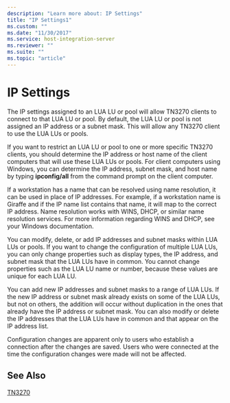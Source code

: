 ```yaml
---
description: "Learn more about: IP Settings"
title: "IP Settings1"
ms.custom: ""
ms.date: "11/30/2017"
ms.service: host-integration-server
ms.reviewer: ""
ms.suite: ""
ms.topic: "article"
---
```

# IP Settings
The IP settings assigned to an LUA LU or pool will allow TN3270 clients to connect to that LUA LU or pool. By default, the LUA LU or pool is not assigned an IP address or a subnet mask. This will allow any TN3270 client to use the LUA LUs or pools.  
  
 If you want to restrict an LUA LU or pool to one or more specific TN3270 clients, you should determine the IP address or host name of the client computers that will use these LUA LUs or pools. For client computers using Windows, you can determine the IP address, subnet mask, and host name by typing **ipconfig/all** from the command prompt on the client computer.  
  
 If a workstation has a name that can be resolved using name resolution, it can be used in place of IP addresses. For example, if a workstation name is Giraffe and if the IP name list contains that name, it will map to the correct IP address. Name resolution works with WINS, DHCP, or similar name resolution services. For more information regarding WINS and DHCP, see your Windows documentation.  
  
 You can modify, delete, or add IP addresses and subnet masks within LUA LUs or pools. If you want to change the configuration of multiple LUA LUs, you can only change properties such as display types, the IP address, and subnet mask that the LUA LUs have in common. You cannot change properties such as the LUA LU name or number, because these values are unique for each LUA LU.  
  
 You can add new IP addresses and subnet masks to a range of LUA LUs. If the new IP address or subnet mask already exists on some of the LUA LUs, but not on others, the addition will occur without duplication in the ones that already have the IP address or subnet mask. You can also modify or delete the IP addresses that the LUA LUs have in common and that appear on the IP address list.  
  
 Configuration changes are apparent only to users who establish a connection after the changes are saved. Users who were connected at the time the configuration changes were made will not be affected.  
  
## See Also  
 [TN3270](../core/tn32702.md)
